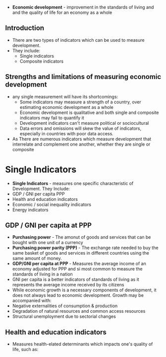 - **Economic development** - improvement in the standards of living and and the quality of life for an economy as a whole
## Introduction
- There are two types of indicators which can be used to measure development. 
- They include:
	- Single indicators
	- Composite indicators
## Strengths and limitations of measuring economic development
- any single measurement will have its shortcomings:
	- Some indicators may measure a strength of a country, over estimating economic development as a whole
	- Economic development is qualitative and both single and composite indicators may fail to quantify it
	- Development indicators can't measure political or sociocultural
	- Data errors and omissions will skew the value of indicators, especially in countries with poor data access. 
- As There are numerous indicators which measure development that interrelate and complement one another, whether they are single or composite
# Single Indicators
- **Single Indicators** - measures one specific characteristic of Development. 
They Include:
- GDP / GNI per capita PPP
- Health and education indicators 
- Economic / social inequality indicators
- Energy indicators 
## GDP / GNI per capita at PPP
- **Purchasing power** - The amonut of goods and services that can be bought with one unit of a currency
- **Purchasing power parity (PPP)** - The exchange rate needed to buy the same basket of goods and services in different countries using the same amount of money.
- **GDP/GNI per capita at PPP** - Measures the average income of an economy adjusted for PPP and si most common to measure the standards of living in a nation 
- GNI per capita is a better indicators of standards of living as it represents the average income received by its citizens 
- While economic growth is a necessary components of development, it does not always lead to economic development. 
Growth may be accompanied with:
- Negative externalities of consumption & production 
- Degradation of natural resources and common access resources
- Structural unemployment due to sectorial changes
## Health and education indicators 
- Measures health-elated determinants which impacts one's quality of life, such as: